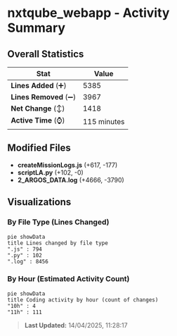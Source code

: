 # nxtqube_webapp - Activity Summary 

## Overall Statistics

| Stat                   | Value                                                             |
| ---------------------- | ----------------------------------------------------------------- |
| **Lines Added** (➕)   | 5385                                          |
| **Lines Removed** (➖) | 3967                                        |
| **Net Change** (↕)    | 1418                |
| **Active Time** (⌚)   | 115 minutes |


## Modified Files
- **createMissionLogs.js** (+617, -177)
- **scriptLA.py** (+102, -0)
- **2_ARGOS_DATA.log** (+4666, -3790)

## Visualizations

### By File Type (Lines Changed)

```mermaid
pie showData
title Lines changed by file type
".js" : 794
".py" : 102
".log" : 8456
```

### By Hour (Estimated Activity Count)

```mermaid
pie showData
title Coding activity by hour (count of changes)
"10h" : 4
"11h" : 111
```


> **Last Updated:** 14/04/2025, 11:28:17